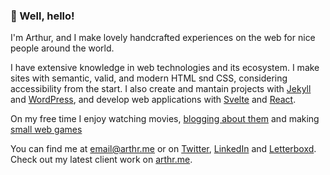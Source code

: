 ### 👋 Well, hello!

I'm Arthur, and I make lovely handcrafted experiences on the web for nice people around the world.

I have extensive knowledge in web technologies and its ecosystem. I make sites with semantic, valid, and modern HTML snd CSS, considering accessibility from the start. I also create and mantain projects with [Jekyll](https://jekyllrb.com) and [WordPress](https://wordpress.org/), and develop web applications with [Svelte](https://svelte.dev/) and [React](https://reactjs.org).

On my free time I enjoy watching movies, [blogging about them](https://paomortadela.com.br) and making [small web games](https://arthr.me/jogos/)

You can find me at <email@arthr.me> or on [Twitter](https://twitter.com/arthrfrts), [LinkedIn](https://www.linkedin.com/in/arthrfrts) and [Letterboxd](https://letterboxd.com/arthrfrts). Check out my latest client work on [arthr.me](https://arthr.me/).
